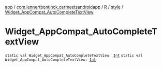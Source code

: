 [app](../../../index.md) / [com.lennertbontinck.carmeetsandroidapp](../../index.md) / [R](../index.md) / [style](index.md) / [Widget_AppCompat_AutoCompleteTextView](./-widget_-app-compat_-auto-complete-text-view.md)

# Widget_AppCompat_AutoCompleteTextView

`static val Widget_AppCompat_AutoCompleteTextView: `[`Int`](https://kotlinlang.org/api/latest/jvm/stdlib/kotlin/-int/index.html)
`static val Widget_AppCompat_AutoCompleteTextView: `[`Int`](https://kotlinlang.org/api/latest/jvm/stdlib/kotlin/-int/index.html)